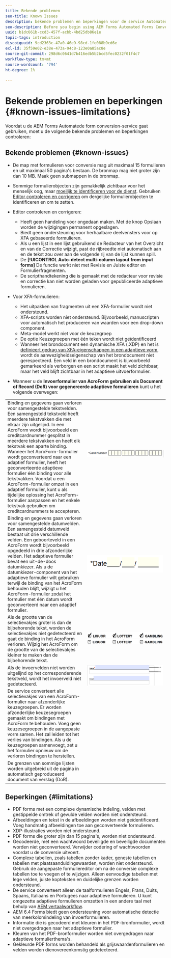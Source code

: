 ```yaml
---
title: Bekende problemen
seo-title: Known Issues
description: bekende problemen en beperkingen voor de service Automatede form conversion
seo-description: Before you begin using AEM Forms Automated Forms Conversion service, learn about the known issues and limitations of the service
uuid: b1dc661b-ccd3-457f-acbb-4bd25db86e1e
topic-tags: introduction
discoiquuid: 9cd2363c-47a0-46e9-98cd-1fe088b9cd6e
exl-id: 35f59e02-e38e-473a-94c8-123e0a85ac8e
source-git-commit: 298d6c0641d7b416edb5b2bcd5fec0232f01f4c7
workflow-type: tm+mt
source-wordcount: '794'
ht-degree: 1%

---
```


# Bekende problemen en beperkingen {#known-issues-limitations}

Voordat u de AEM Forms Automatede form conversion-service gaat gebruiken, moet u de volgende bekende problemen en beperkingen controleren:

## Bekende problemen {#known-issues}

* De map met formulieren voor conversie mag uit maximaal 15 formulieren en uit maximaal 50 pagina&#39;s bestaan. De bronmap mag niet groter zijn dan 10 MB. Maak geen submappen in de bronmap.
* Sommige formulierobjecten zijn gemakkelijk zichtbaar voor het menselijk oog, maar [moeilijk te identificeren voor de dienst](styles-and-pattern-considerations-and-best-practices.md). Gebruiken [Editor controleren en corrigeren](review-correct-ui-edited.md) om dergelijke formulierobjecten te identificeren en om te zetten.
* Editor controleren en corrigeren:

   * Heeft geen handeling voor ongedaan maken. Met de knop Opslaan worden de wijzigingen permanent opgeslagen.
   * Biedt geen ondersteuning voor herhaalbare deelvensters voor op XFA gebaseerde formulieren.
   * Als u een lijst in een lijst gebruikend de Redacteur van het Overzicht en van de Correctie wijzigt, past de rijbreedte niet automatisch aan en de tekst zou over aan de volgende rij van de lijst kunnen spill.
   * De **[!UICONTROL Auto-detect multi-column layout from input forms]** De functie werkt niet met Revisie en Juiste editor en Formulierfragmenten.
   * De scripthandtekening die is gemaakt met de redacteur voor revisie en correctie kan niet worden geladen voor gepubliceerde adaptieve formulieren.


* Voor XFA-formulieren:
   * Het uitpakken van fragmenten uit een XFA-formulier wordt niet ondersteund.
   * XFA-scripts worden niet ondersteund. Bijvoorbeeld, manuscripten voor automatisch het produceren van waarden voor een drop-down component.
   * Meta-model werkt niet voor de keuzegroep
   * De optie Keuzegroepen met één teken wordt niet geïdentificeerd
   * Wanneer het brondocument een dynamische XFA (.XDP) en het is [definieert gedrag van XFA-eigenschappen in een adaptieve vorm](https://helpx.adobe.com/experience-manager/6-5/forms/using/xfa-api-supported-in-adaptive-form.html#supportedxfaelementsandtheirmappinginadaptiveformsbr), wordt de aanwezigheidseigenschap van het brondocument niet gerespecteerd. Een veld in een brondocument is bijvoorbeeld gemarkeerd als verborgen en een script maakt het veld zichtbaar, maar het veld blijft zichtbaar in het adaptieve uitvoerformulier.

* Wanneer u de **Invoerformulier van AcroForm gebruiken als Document of Record (DoR) voor gegenereerde adaptieve formulieren** kunt u het volgende overwegen:

<table>
    <tr>
        <td>Binding en gegevens gaan verloren voor samengestelde tekstvelden. Een samengesteld tekstveld heeft meerdere tekstvakken die met elkaar zijn uitgelijnd. In een AcroForm wordt bijvoorbeeld een creditcardnummer gesplitst in meerdere tekstvakken en heeft elk tekstvak een aparte binding. Wanneer het AcroForm-formulier wordt geconverteerd naar een adaptief formulier, heeft het geconverteerde adaptieve formulier één binding voor alle tekstvakken. Voordat u een AcroForm-formulier omzet in een adaptief formulier, kunt u als tijdelijke oplossing het AcroForm-formulier aanpassen en het enkele tekstvak gebruiken om creditcardnummers te accepteren.</td>
        <td><img  src="assets/creditCard_Composite.png"/>                                                            </td>
    </tr>
    <tr>
        <td>Binding en gegevens gaan verloren voor samengestelde datumvelden. Een samengesteld datumveld bestaat uit drie verschillende velden. Een geboorteveld in een AcroForm wordt bijvoorbeeld opgedeeld in drie afzonderlijke velden. Het adaptieve formulier bevat een uit-de-doos datumkiezer. Als u de datumkiezer-component van het adaptieve formulier wilt gebruiken terwijl de binding van het AcroForm behouden blijft, wijzigt u het AcroForm-formulier zodat het formulier met één datum wordt geconverteerd naar een adaptief formulier.</td>
        <td><img  src="assets/CompositeDateField.png"/></td>
    </tr>
    <tr>
        <td>Als de grootte van de selectievakjes groter is dan de bijbehorende tekst, worden de selectievakjes niet gedetecteerd en gaat de binding in het AcroForm verloren. Wijzig het AcroForm om de grootte van de selectievakjes kleiner te maken dan de bijbehorende tekst.</td>
        <td><img  src="assets/large-text-box.png"/><br/><img  src="assets/small-text-box.png"/></td>
    </tr>
    <tr>
        <td>Als de invoervelden niet worden uitgelijnd op het corresponderende tekstveld, wordt het invoerveld niet gedetecteerd.  </td>
        <td><img  src="assets/non-alingned-fields.png"/></td>
    </tr>
    <tr >
        <td>De service converteert alle selectievakjes van een AcroForm-formulier naar afzonderlijke keuzegroepen. Er worden afzonderlijke keuzesegroepen gemaakt om bindingen met AcroForm te behouden. Voeg geen keuzesegroepen in de aangepaste vorm samen. Het zal leiden tot het verlies van bindingen. Als u de keuzegroepen samenvoegt, zet u het formulier opnieuw om de verloren bindingen te herstellen. </td>
        <td></td>
    </tr>
    <tr >
        <td>De grenzen van sommige lijsten worden uitgebreid uit de pagina in automatisch geproduceerd document van verslag (DoR). </td>
        <td></td>
    </tr>
</table>

## Beperkingen {#limitations}

* PDF forms met een complexe dynamische indeling, velden met gestippelde omtrek of gevulde velden worden niet ondersteund.
* Afbeeldingen en tekst in de afbeeldingen worden niet geïdentificeerd. Voeg handmatig afbeeldingen toe aan geconverteerde formulieren.
* XDP-illustraties worden niet ondersteund.
* PDF forms die groter zijn dan 15 pagina&#39;s, worden niet ondersteund.
* Gecodeerde, met een wachtwoord beveiligde en beveiligde documenten worden niet geconverteerd. Verwijder codering of wachtwoorden voordat u de conversie uitvoert.
* Complexe tabellen, zoals tabellen zonder kader, geneste tabellen en tabellen met plaatsaanduidingswaarden, worden niet ondersteund. Gebruik de aangepaste formuliereditor om na de conversie complexe tabellen toe te voegen of te wijzigen. Alleen eenvoudige tabellen met lege velden, juiste kopteksten en duidelijke grenzen worden ondersteund.
* De service converteert alleen de taalformulieren Engels, Frans, Duits, Spaans, Italiaans en Portugees naar adaptieve formulieren. U kunt omgezette adaptieve formulieren omzetten in een andere taal met behulp van [AEM vertaalworkflow](https://helpx.adobe.com/nl/experience-manager/6-5/forms/using/using-aem-translation-workflow-to-localize-adaptive-forms.html).
* AEM 6.4 Forms biedt geen ondersteuning voor automatische detectie van meerkolomindeling van invoerformulieren.
* Informatie die is gecodeerd met kleuren in het PDF-bronformulier, wordt niet overgedragen naar het adaptieve formulier.
* Kleuren van het PDF-bronformulier worden niet overgedragen naar adaptieve formulierthema&#39;s.
* Gekleurde PDF forms worden behandeld als grijswaardenformulieren en velden worden dienovereenkomstig gedetecteerd.
